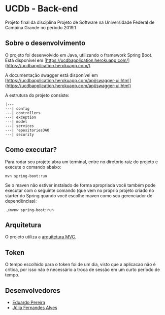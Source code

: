 # UCDb - Back-end
Projeto final da disciplina Projeto de Software na Universidade Federal de Campina Grande no período 2019.1

## Sobre o desenvolvimento

O projeto foi desenvolvido em Java, utilizando o framework Spring Boot.
Está disponível em [https://ucdbapplication.herokuapp.com/](https://ucdbapplication.herokuapp.com/).

A documentação swagger está disponível em [https://ucdbapplication.herokuapp.com/api/swagger-ui.html](https://ucdbapplication.herokuapp.com/api/swagger-ui.html)

A estrutura do projeto consiste:

```
|---
---| config
---| controllers
---| exception
---| model
---| services
---| repositoriesDAO
---| security

```

## Como executar?

Para rodar seu projeto abra um terminal, entre no diretório raiz do projeto e execute o comando abaixo:
```
mvn spring-boot:run
```

Se o maven não estiver instalado de forma apropriada você também pode executar com o seguinte comando (que vem no próprio projeto criado no starter do Spring quando você escolhe maven como seu gerenciador de dependências):
```
./mvnw spring-boot:run
```

## Arquitetura

O projeto utiliza a [arquitetura MVC](https://github.com/daltonserey/projsw-20191/blob/master/06.web_apps/1-padrao_mvc/text.md).

## Token
O tempo escolhido para o token foi de um dia, visto que a aplicacao não é critica, por isso não é necessário a troca de sessão em um curto período de tempo.

## Desenvolvedores

- [Eduardo Pereira](https://github.com/Eduardoccufcg)
- [Júlia Fernandes Alves](https://github.com/juliafealves)

